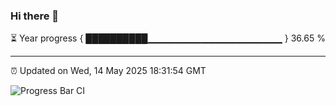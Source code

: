 ### Hi there 👋

⏳ Year progress { ██████████▁▁▁▁▁▁▁▁▁▁▁▁▁▁▁▁▁▁▁▁ } 36.65 %

---

⏰ Updated on Wed, 14 May 2025 18:31:54 GMT

![Progress Bar CI](https://github.com/ZhaoGui/ZhaoGui/workflows/Progress%20Bar%20CI/badge.svg)
